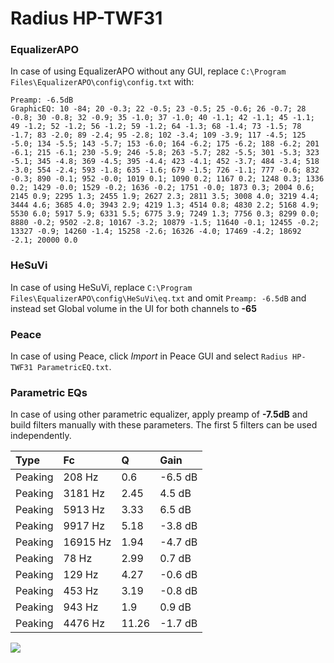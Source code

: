 # Radius HP-TWF31

### EqualizerAPO
In case of using EqualizerAPO without any GUI, replace `C:\Program Files\EqualizerAPO\config\config.txt`
with:
```
Preamp: -6.5dB
GraphicEQ: 10 -84; 20 -0.3; 22 -0.5; 23 -0.5; 25 -0.6; 26 -0.7; 28 -0.8; 30 -0.8; 32 -0.9; 35 -1.0; 37 -1.0; 40 -1.1; 42 -1.1; 45 -1.1; 49 -1.2; 52 -1.2; 56 -1.2; 59 -1.2; 64 -1.3; 68 -1.4; 73 -1.5; 78 -1.7; 83 -2.0; 89 -2.4; 95 -2.8; 102 -3.4; 109 -3.9; 117 -4.5; 125 -5.0; 134 -5.5; 143 -5.7; 153 -6.0; 164 -6.2; 175 -6.2; 188 -6.2; 201 -6.1; 215 -6.1; 230 -5.9; 246 -5.8; 263 -5.7; 282 -5.5; 301 -5.3; 323 -5.1; 345 -4.8; 369 -4.5; 395 -4.4; 423 -4.1; 452 -3.7; 484 -3.4; 518 -3.0; 554 -2.4; 593 -1.8; 635 -1.6; 679 -1.5; 726 -1.1; 777 -0.6; 832 -0.3; 890 -0.1; 952 -0.0; 1019 0.1; 1090 0.2; 1167 0.2; 1248 0.3; 1336 0.2; 1429 -0.0; 1529 -0.2; 1636 -0.2; 1751 -0.0; 1873 0.3; 2004 0.6; 2145 0.9; 2295 1.3; 2455 1.9; 2627 2.3; 2811 3.5; 3008 4.0; 3219 4.4; 3444 4.6; 3685 4.0; 3943 2.9; 4219 1.3; 4514 0.8; 4830 2.2; 5168 4.9; 5530 6.0; 5917 5.9; 6331 5.5; 6775 3.9; 7249 1.3; 7756 0.3; 8299 0.0; 8880 -0.2; 9502 -2.8; 10167 -3.2; 10879 -1.5; 11640 -0.1; 12455 -0.2; 13327 -0.9; 14260 -1.4; 15258 -2.6; 16326 -4.0; 17469 -4.2; 18692 -2.1; 20000 0.0
```

### HeSuVi
In case of using HeSuVi, replace `C:\Program Files\EqualizerAPO\config\HeSuVi\eq.txt` and omit `Preamp:
-6.5dB` and instead set Global volume in the UI for both channels to **-65**

### Peace
In case of using Peace, click *Import* in Peace GUI and select `Radius HP-TWF31 ParametricEQ.txt`.

### Parametric EQs
In case of using other parametric equalizer, apply preamp of **-7.5dB** and build filters manually with
these parameters. The first 5 filters can be used independently.

| Type    | Fc       |     Q | Gain    |
|:--------|:---------|:------|:--------|
| Peaking | 208 Hz   |  0.6  | -6.5 dB |
| Peaking | 3181 Hz  |  2.45 | 4.5 dB  |
| Peaking | 5913 Hz  |  3.33 | 6.5 dB  |
| Peaking | 9917 Hz  |  5.18 | -3.8 dB |
| Peaking | 16915 Hz |  1.94 | -4.7 dB |
| Peaking | 78 Hz    |  2.99 | 0.7 dB  |
| Peaking | 129 Hz   |  4.27 | -0.6 dB |
| Peaking | 453 Hz   |  3.19 | -0.8 dB |
| Peaking | 943 Hz   |  1.9  | 0.9 dB  |
| Peaking | 4476 Hz  | 11.26 | -1.7 dB |

![](https://raw.githubusercontent.com/jaakkopasanen/AutoEq/master/results/innerfidelity/sbaf-serious/Radius%20HP-TWF31/Radius%20HP-TWF31.png)